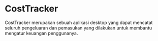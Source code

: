 # CostTracker
CostTracker merupakan sebuah aplikasi desktop yang dapat mencatat seluruh pengeluaran dan pemasukan yang dilakukan untuk membantu mengatur keuangan penggunanya.
